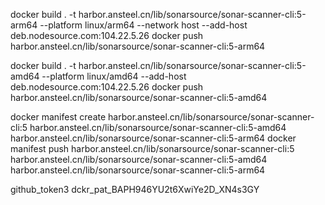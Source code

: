 docker build . -t harbor.ansteel.cn/lib/sonarsource/sonar-scanner-cli:5-arm64 --platform linux/arm64 --network host --add-host deb.nodesource.com:104.22.5.26
docker push harbor.ansteel.cn/lib/sonarsource/sonar-scanner-cli:5-arm64

docker build . -t harbor.ansteel.cn/lib/sonarsource/sonar-scanner-cli:5-amd64 --platform linux/amd64 --add-host deb.nodesource.com:104.22.5.26
docker push harbor.ansteel.cn/lib/sonarsource/sonar-scanner-cli:5-amd64

docker manifest create harbor.ansteel.cn/lib/sonarsource/sonar-scanner-cli:5 harbor.ansteel.cn/lib/sonarsource/sonar-scanner-cli:5-amd64 harbor.ansteel.cn/lib/sonarsource/sonar-scanner-cli:5-arm64
docker manifest push harbor.ansteel.cn/lib/sonarsource/sonar-scanner-cli:5 harbor.ansteel.cn/lib/sonarsource/sonar-scanner-cli:5-amd64 harbor.ansteel.cn/lib/sonarsource/sonar-scanner-cli:5-arm64

github_token3 dckr_pat_BAPH946YU2t6XwiYe2D_XN4s3GY
